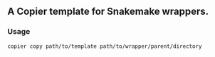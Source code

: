 ## A Copier template for Snakemake wrappers. 

### Usage
```
copier copy path/to/template path/to/wrapper/parent/directory
```